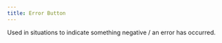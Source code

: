 ```yaml
---
title: Error Button
---
```

Used in situations to indicate something negative / an error has occurred.